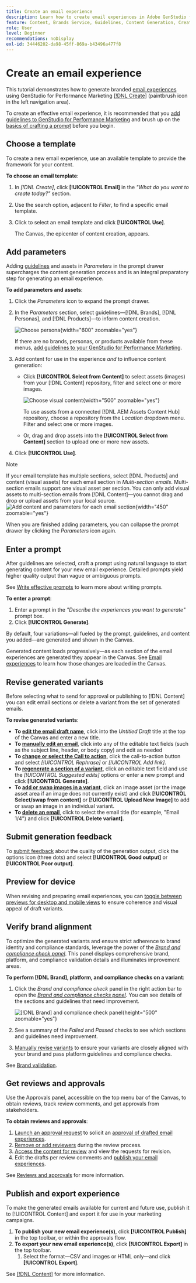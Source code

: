 ```yaml
---
title: Create an email experience
description: Learn how to create email experiences in Adobe GenStudio for Performance Marketing.
feature: Content, Brands Service, Guidelines, Content Generation, Create, Experiences, Variant Generation
role: User
level: Beginner
recommendations: noDisplay
exl-id: 34446202-da98-45ff-869a-b43496a477f8
---
```

# Create an email experience

This tutorial demonstrates how to generate branded [email experiences](/help/user-guide/create/email-experiences.md) using GenStudio for Performance Marketing [[!DNL Create]](/help/user-guide/create/overview.md) (paintbrush icon in the left navigation area).

To create an effective email experience, it is recommended that you [add guidelines to GenStudio for Performance Marketing](/help/user-guide/guidelines/add-guidelines.md) and brush up on the [basics of crafting a prompt](/help/user-guide/effective-prompts.md) before you begin.

## Choose a template

To create a new email experience, use an available template to provide the framework for your content.

**To choose an email template**:

1. In _[!DNL Create]_, click **[!UICONTROL Email]** in the _"What do you want to create today?"_ section.
1. Use the search option, adjacent to _Filter_, to find a specific email template.
1. Click to select an email template and click **[!UICONTROL Use]**.

   The Canvas, the epicenter of content creation, appears.

## Add parameters

Adding [guidelines](/help/user-guide/guidelines/overview.md) and assets in _Parameters_ in the prompt drawer supercharges the content generation process and is an integral preparatory step for generating an email experience.

**To add parameters and assets**:

1. Click the _Parameters_ icon to expand the prompt drawer.
1. In the _Parameters_ section, select guidelines—[!DNL Brands], [!DNL Personas], and [!DNL Products]—to inform content creation.

   ![Choose persona](/help/assets/persona-select.png){width="600" zoomable="yes"}

   If there are no brands, personas, or products available from these menus, [add guidelines to your GenStudio for Performance Marketing](/help/user-guide/guidelines/add-guidelines.md).

1. Add content for use in the experience *and* to influence content generation:
   * Click **[!UICONTROL Select from Content]** to select assets (images) from your [!DNL Content] repository, filter and select one or more images.

      ![Choose visual content](/help/assets/content-select-email.png){width="500" zoomable="yes"}

      To use assets from a connected [!DNL AEM Assets Content Hub] repository, choose a repository from the _Location_ dropdown menu. Filter and select one or more images.

   * Or, drag and drop assets into the **[!UICONTROL Select from Content]** section to upload one or more new assets.
1. Click **[!UICONTROL Use]**.

>[!NOTE]
>If your email template has multiple sections, select [!DNL Products] and content (visual assets) for each email section in _Multi-section emails_. Multi-section emails support one visual asset per section. You can only add visual assets to multi-section emails from [!DNL Content]—you cannot drag and drop or upload assets from your local source.
>![Add content and parameters for each email section](/help/assets/parameters-multisection-email.png){width="450" zoomable="yes"}

When you are finished adding parameters, you can collapse the prompt drawer by clicking the _Parameters_ icon again.

## Enter a prompt

After guidelines are selected, craft a prompt using natural language to start generating content for your new email experience. Detailed prompts yield higher quality output than vague or ambiguous prompts.

See [Write effective prompts](/help/user-guide/effective-prompts.md) to learn more about writing prompts.

**To enter a prompt**:

1. Enter a prompt in the _"Describe the experiences you want to generate"_ prompt box.
1. Click **[!UICONTROL Generate]**.

By default, four variations—all fueled by the prompt, guidelines, and content you added—are generated and shown in the Canvas.

Generated content loads progressively—as each section of the email experiences are generated they appear in the Canvas. See [Email experiences](/help/user-guide/create/meta-experiences.md#progressive-loading) to learn how those changes are loaded in the Canvas.

## Revise generated variants

Before selecting what to send for approval or publishing to [!DNL Content] you can edit email sections or delete a variant from the set of generated emails.

**To revise generated variants**:

* **To [edit the email draft name](/help/user-guide/create/manage-variants.md#change-draft-name)**, click into the _Untitled Draft_ title at the top of the Canvas and enter a new title.
* **To [manually edit an email](/help/user-guide/create/manage-variants.md#manually-edit-text)**, click into any of the editable text fields (such as the subject line, header, or body copy) and edit as needed
* **To [change or select the Call to action](/help/user-guide/create/manage-variants.md#revise-call-to-action)**, click the call-to-action button and select _[!UICONTROL Rephrase]_ or _[!UICONTROL Add link]_.
* **To [regenerate a section of a variant](/help/user-guide/create/manage-variants.md#re-generate-sections)**, click an editable text field and use the _[!UICONTROL Suggested edits]_ options or enter a new prompt and click **[!UICONTROL Generate]**.
* **To [add or swap images in a variant](/help/user-guide/create/manage-variants.md#swap-image)**, click an image asset (or the image asset area if an image does not currently exist) and click **[!UICONTROL Select/swap from content]** or **[!UICONTROL Upload New Image]** to add or swap an image in an individual variant.
* **To [delete an email](/help/user-guide/create/manage-variants.md#delete-variant)**, click to select the email title (for example, "Email 1/4") and click **[!UICONTROL Delete variant]**.

## Submit generation feedback

To [submit feedback](/help/user-guide/create/manage-variants.md#generation-feedback) about the quality of the generation output, click the options icon (three dots) and select **[!UICONTROL Good output]** or **[!UICONTROL Poor output]**.

## Preview for device

When revising and preparing email experiences, you can [toggle between previews for desktop and mobile views](/help/user-guide/create/manage-variants.md#preview-for-device) to ensure coherence and visual appeal of draft variants.

## Verify brand alignment

To optimize the generated variants and ensure strict adherence to brand identity and compliance standards, leverage the power of the [_Brand and compliance check panel_](/help/user-guide/guidelines/brand-validation.md#brand-and-compliance-check-panel). This panel displays comprehensive brand, platform, and compliance validation details and illuminates improvement areas.

**To perform [!DNL Brand], platform, and compliance checks on a variant**:

1. Click the _Brand and compliance check_ panel in the right action bar to open the [_Brand and compliance checks panel_](/help/user-guide/guidelines/brand-validation.md#brand-and-compliance-check-panel). You can see details of the sections and guidelines that need improvement.

   ![[!DNL Brand] and compliance check panel](/help/assets/brand-validation-compliance.png){height="500" zoomable="yes"}

1. See a summary of the *Failed* and *Passed* checks to see which sections and guidelines need improvement.
1. [Manually revise variants](#revise-generated-variants) to ensure your variants are closely aligned with your brand and pass platform guidelines and compliance checks.

See [Brand validation](/help/user-guide/guidelines/brand-validation.md).

## Get reviews and approvals

Use the Approvals panel, accessible on the top menu bar of the Canvas, to obtain reviews, track review comments, and get approvals from stakeholders.

**To obtain reviews and approvals**:

1. [Launch an approval request](/help/user-guide/approvals/request-review.md) to solicit an [approval of drafted email experiences](/help/user-guide/approvals/approve-content.md).
1. [Remove or add reviewers](/help/user-guide/approvals/review-and-edit.md#manage-approvals) during the review process.
1. [Access the content for review](/help/user-guide/approvals/review-and-edit.md#access-content-for-review) and view the requests for revision.
1. Edit the drafts per review comments and [publish your email experiences](#publish-and-export-experience).

See [Reviews and approvals](/help/user-guide/approvals/overview.md) for more information.

## Publish and export experience

To make the generated emails available for current and future use, publish it to [!UICONTROL Content] and export it for use in your marketing campaigns.

1. **To publish your new email experience(s)**, click **[!UICONTROL Publish]** in the top toolbar, or within the approvals flow.
1. **To export your new email experience(s)**, click **[!UICONTROL Export]** in the top toolbar.
   1. Select the format—CSV and images or HTML only—and click **[!UICONTROL Export]**.

See [[!DNL Content]](/help/user-guide/content/overview.md#search-and-find-approved-content) for more information.
